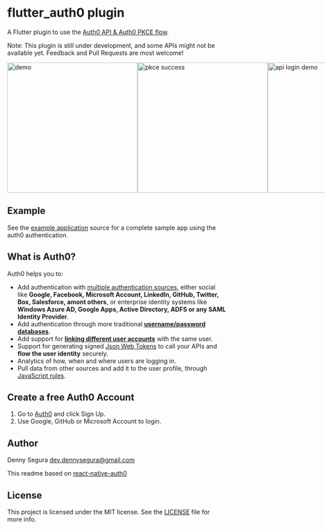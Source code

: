 # flutter_auth0 plugin

A Flutter plugin to use the [Auth0 API & Auth0 PKCE flow](https://auth0.com/docs/api/authentication).

Note: This plugin is still under development, and some APIs might not be available yet. Feedback and Pull Requests are most welcome!

<div style="display:flex;flex-direction:row;">
    <a href="https://imgur.com/8FXqlC6"><img src="https://i.imgur.com/8FXqlC6.png" title="demo" height="300"/></a>
    <a href="https://imgur.com/4cf1lji"><img src="https://i.imgur.com/4cf1lji.png" title="pkce success" height="300"/></a>
    <a href="https://imgur.com/gQBDeWX"><img src="https://i.imgur.com/gQBDeWX.png" title="api login demo" height="300"/></a>
    <a href="https://imgur.com/hyKGgBX"><img src="https://i.imgur.com/hyKGgBX.png" title="api login demo filled fields" height="300"/></a>
    <a href="https://imgur.com/u4o6Qar"><img src="https://i.imgur.com/u4o6Qar.png" title="api login sucess" height="300"/></a>
</div>

## Example

See the [example application](https://github.com/devdennysegura/flutter-auth0/tree/master/example) source
for a complete sample app using the auth0 authentication.

## What is Auth0?

Auth0 helps you to:

- Add authentication with [multiple authentication sources](https://docs.auth0.com/identityproviders), either social like **Google, Facebook, Microsoft Account, LinkedIn, GitHub, Twitter, Box, Salesforce, amont others**, or enterprise identity systems like **Windows Azure AD, Google Apps, Active Directory, ADFS or any SAML Identity Provider**.
- Add authentication through more traditional **[username/password databases](https://docs.auth0.com/mysql-connection-tutorial)**.
- Add support for **[linking different user accounts](https://docs.auth0.com/link-accounts)** with the same user.
- Support for generating signed [Json Web Tokens](https://docs.auth0.com/jwt) to call your APIs and **flow the user identity** securely.
- Analytics of how, when and where users are logging in.
- Pull data from other sources and add it to the user profile, through [JavaScript rules](https://docs.auth0.com/rules).

## Create a free Auth0 Account

1. Go to [Auth0](https://auth0.com) and click Sign Up.
2. Use Google, GitHub or Microsoft Account to login.

## Author

Denny Segura <dev.dennysegura@gmail.com>

This readme based on [react-native-auth0](https://github.com/auth0/react-native-auth0)

## License

This project is licensed under the MIT license. See the [LICENSE](LICENSE.txt) file for more info.
